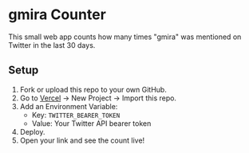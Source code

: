 # gmira Counter

This small web app counts how many times "gmira" was mentioned on Twitter in the last 30 days.

## Setup

1. Fork or upload this repo to your own GitHub.
2. Go to [Vercel](https://vercel.com) → New Project → Import this repo.
3. Add an Environment Variable:
   - Key: `TWITTER_BEARER_TOKEN`
   - Value: Your Twitter API bearer token
4. Deploy.
5. Open your link and see the count live!
